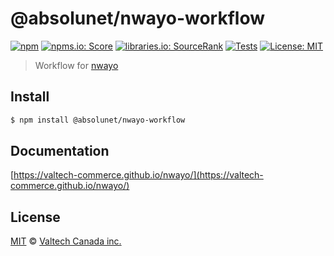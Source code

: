 # @absolunet/nwayo-workflow

[![npm][npm-badge]][npm-url]
[![npms.io: Score][npmsio-badge]][npmsio-url]
[![libraries.io: SourceRank][librariesio-badge]][librariesio-url]
[![Tests][tests-badge]][tests-url]
[![License: MIT][license-badge]][license-url]

> Workflow for [nwayo](https://valtech-commerce.github.io/nwayo/)


## Install

```bash
$ npm install @absolunet/nwayo-workflow
```

## Documentation

[https://valtech-commerce.github.io/nwayo/](https://valtech-commerce.github.io/nwayo/)

## License

[MIT](LICENSE) © [Valtech Canada inc.](https://www.valtech.ca/)

[npm-badge]: https://img.shields.io/npm/v/@absolunet/nwayo-workflow?style=flat-square
[npmsio-badge]: https://img.shields.io/npms-io/final-score/@absolunet/nwayo-workflow?style=flat-square
[librariesio-badge]: https://img.shields.io/librariesio/sourcerank/npm/@absolunet/nwayo-workflow?style=flat-square
[tests-badge]: https://img.shields.io/github/actions/workflow/status/valtech-commerce/nwayo/tests.yaml?style=flat-square&branch=main
[license-badge]: https://img.shields.io/badge/license-MIT-green?style=flat-square
[npm-url]: https://www.npmjs.com/package/@absolunet/nwayo-workflow
[npmsio-url]: https://npms.io/search?q=%40absolunet%2Fnwayo-workflow
[librariesio-url]: https://libraries.io/npm/@absolunet%2Fnwayo-workflow
[tests-url]: https://github.com/valtech-commerce/nwayo/actions/workflows/tests.yaml?query=branch%3Amain
[license-url]: https://opensource.org/licenses/MIT
